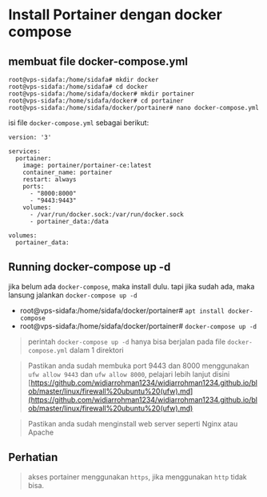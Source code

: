 # Install Portainer dengan docker compose

## membuat file docker-compose.yml
```
root@vps-sidafa:/home/sidafa# mkdir docker
root@vps-sidafa:/home/sidafa# cd docker
root@vps-sidafa:/home/sidafa/docker# mkdir portainer
root@vps-sidafa:/home/sidafa/docker# cd portainer
root@vps-sidafa:/home/sidafa/docker/portainer# nano docker-compose.yml
```
isi file `docker-compose.yml` sebagai berikut:
```
version: '3'

services:
  portainer:
    image: portainer/portainer-ce:latest
    container_name: portainer
    restart: always
    ports:
      - "8000:8000"
      - "9443:9443"
    volumes:
      - /var/run/docker.sock:/var/run/docker.sock
      - portainer_data:/data

volumes:
  portainer_data:
```

## Running docker-compose up -d
jika belum ada `docker-compose`, maka install dulu. tapi jika sudah ada, maka lansung jalankan `docker-compose up -d`
- root@vps-sidafa:/home/sidafa/docker/portainer# `apt install docker-compose`
- root@vps-sidafa:/home/sidafa/docker/portainer# `docker-compose up -d`

> perintah `docker-compose up -d` hanya bisa berjalan pada file `docker-compose.yml` dalam 1 direktori

> Pastikan anda sudah membuka port 9443 dan 8000 menggunakan `ufw allow 9443` dan `ufw allow 8000`, pelajari lebih lanjut disini [https://github.com/widiarrohman1234/widiarrohman1234.github.io/blob/master/linux/firewall%20ubuntu%20(ufw).md](https://github.com/widiarrohman1234/widiarrohman1234.github.io/blob/master/linux/firewall%20ubuntu%20(ufw).md)

> Pastikan anda sudah menginstall web server seperti Nginx atau Apache

## Perhatian
> akses portainer menggunakan `https`, jika menggunakan `http` tidak bisa.